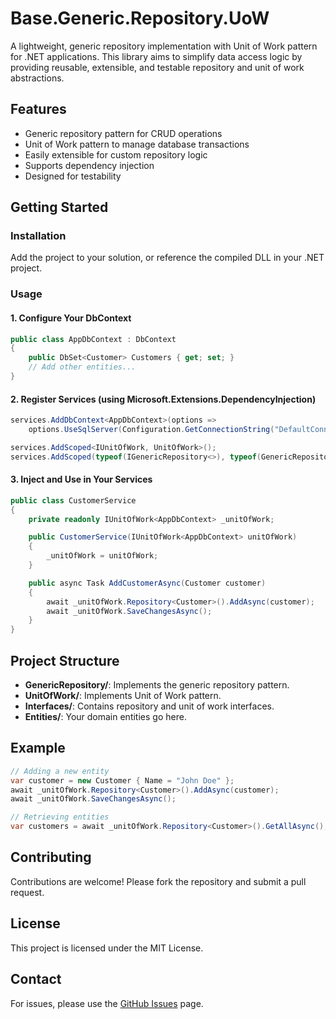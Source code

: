 # Base.Generic.Repository.UoW

A lightweight, generic repository implementation with Unit of Work pattern for .NET applications. This library aims to simplify data access logic by providing reusable, extensible, and testable repository and unit of work abstractions.

## Features

- Generic repository pattern for CRUD operations
- Unit of Work pattern to manage database transactions
- Easily extensible for custom repository logic
- Supports dependency injection
- Designed for testability

## Getting Started

### Installation

Add the project to your solution, or reference the compiled DLL in your .NET project.

### Usage

#### 1. Configure Your DbContext

```csharp
public class AppDbContext : DbContext
{
    public DbSet<Customer> Customers { get; set; }
    // Add other entities...
}
```

#### 2. Register Services (using Microsoft.Extensions.DependencyInjection)

```csharp
services.AddDbContext<AppDbContext>(options =>
    options.UseSqlServer(Configuration.GetConnectionString("DefaultConnection")));

services.AddScoped<IUnitOfWork, UnitOfWork>();
services.AddScoped(typeof(IGenericRepository<>), typeof(GenericRepository<>));
```

#### 3. Inject and Use in Your Services

```csharp
public class CustomerService
{
    private readonly IUnitOfWork<AppDbContext> _unitOfWork;

    public CustomerService(IUnitOfWork<AppDbContext> unitOfWork)
    {
        _unitOfWork = unitOfWork;
    }

    public async Task AddCustomerAsync(Customer customer)
    {
        await _unitOfWork.Repository<Customer>().AddAsync(customer);
        await _unitOfWork.SaveChangesAsync();
    }
}
```

## Project Structure

- **GenericRepository/**: Implements the generic repository pattern.
- **UnitOfWork/**: Implements Unit of Work pattern.
- **Interfaces/**: Contains repository and unit of work interfaces.
- **Entities/**: Your domain entities go here.

## Example

```csharp
// Adding a new entity
var customer = new Customer { Name = "John Doe" };
await _unitOfWork.Repository<Customer>().AddAsync(customer);
await _unitOfWork.SaveChangesAsync();

// Retrieving entities
var customers = await _unitOfWork.Repository<Customer>().GetAllAsync();
```

## Contributing

Contributions are welcome! Please fork the repository and submit a pull request.

## License

This project is licensed under the MIT License.

## Contact

For issues, please use the [GitHub Issues](https://github.com/commando01000/Base.Generic.Repository.UoW/issues) page.
